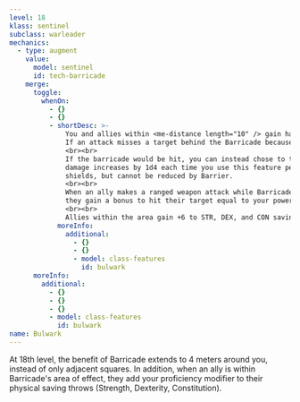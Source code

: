 ```yaml
---
level: 18
klass: sentinel
subclass: warleader
mechanics:
  - type: augment
    value:
      model: sentinel
      id: tech-barricade
    merge:
      toggle:
        whenOn:
          - {}
          - {}
          - shortDesc: >-
              You and allies within <me-distance length="10" /> gain half cover.
              If an attack misses a target behind the Barricade because of this bonus, that means the barricade took a hit.
              <br><br>
              If the barricade would be hit, you can instead chose to take 1d4 damage to prevent it from being hit. The
              damage increases by 1d4 each time you use this feature per casting of Tech Barricade This damage does not bypass
              shields, but cannot be reduced by Barrier.
              <br><br>
              When an ally makes a ranged weapon attack while Barricade is active and they are receiving the cover bonus,
              they gain a bonus to hit their target equal to your powercasting modifier.
              <br><br>
              Allies within the area gain +6 to STR, DEX, and CON saving throws.
            moreInfo:
              additional:
                - {}
                - {}
                - model: class-features
                  id: bulwark
      moreInfo:
        additional:
          - {}
          - {}
          - {}
          - model: class-features
            id: bulwark
name: Bulwark
---
```

At 18th level, the benefit of Barricade extends to 4 meters around you, instead of only adjacent squares. In addition,
when an ally is within Barricade's area of effect, they add your proficiency modifier to their physical saving throws
(Strength, Dexterity, Constitution).
